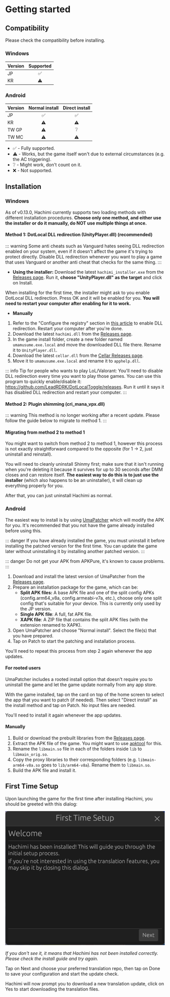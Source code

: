 # Getting started

## Compatibility

Please check the compatibility before installing.

### Windows
| Version | Supported |
| --- | :---: |
| JP | ✅ |
| KR | ⚠️ |

### Android

| Version | Normal install | Direct install |
| --- | :---: | :---: |
| JP | ✅ | ✅ |
| KR | ⚠️ | ⚠️ |
| TW GP | ⚠️ | ❔ |
| TW MC | ⚠️ | ⚠️ |
- ✅ - Fully supported.
- ⚠️ - Works, but the game itself won't due to external circumstances (e.g. the AC triggering).
- ❔ - Might work, don't count on it.
- ❌ - Not supported.


## Installation

### Windows

As of v0.13.0, Hachimi currently supports two loading methods with different installation procedures. **Choose only one method, and either use the installer or do it manually, do NOT use multiple things at once.**

#### Method 1: DotLocal DLL redirection (UnityPlayer.dll) (recommended)

::: warning
Some anti cheats such as Vanguard hates seeing DLL redirection enabled on your system, even if it doesn't affect the game it's trying to protect directly. Disable DLL redirection whenever you want to play a game that uses Vanguard or another anti cheat that checks for the same thing.
:::

- **Using the installer:** Download the latest `hachimi_installer.exe` from the [Releases page](https://github.com/Hachimi-Hachimi/Hachimi/releases). Run it, **choose "UnityPlayer.dll" as the target** and click on Install.

When installing for the first time, the installer might ask to you enable DotLocal DLL redirection. Press OK and it will be enabled for you. **You will need to restart your computer after enabling for it to work.**

- **Manually**
1. Refer to the "Configure the registry" section in [this article](https://learn.microsoft.com/en-us/windows/win32/dlls/dynamic-link-library-redirection#optional-configure-the-registry) to enable DLL redirection. Restart your computer after you're done.
2. Download the latest `hachimi.dll` from the [Releases page](https://github.com/Hachimi-Hachimi/Hachimi/releases).
3. In the game install folder, create a new folder named `umamusume.exe.local` and move the downloaded DLL file there. Rename it to `UnityPlayer.dll`.
4. Download the latest `cellar.dll` from the [Cellar Releases page](https://github.com/Hachimi-Hachimi/Cellar/releases).
5. Move it to `umamusume.exe.local` and rename it to `apphelp.dll`.

::: info
Tip for people who wants to play LoL/Valorant: You'll need to disable DLL redirection every time you want to play those games. You can use this program to quickly enable/disable it: https://github.com/LeadRDRK/DotLocalToggle/releases. Run it until it says it has disabled DLL redirection and restart your computer.
:::

#### Method 2: Plugin shimming (cri_mana_vpx.dll)

::: warning
This method is no longer working after a recent update. Please follow the guide below to migrate to method 1.
:::

#### Migrating from method 2 to method 1
You might want to switch from method 2 to method 1, however this process is not exactly straightforward compared to the opposite (for 1 -> 2, just uninstall and reinstall). 

You will need to cleanly uninstall Shinmy first; make sure that it isn't running when you're deleting it because it survives for up to 30 seconds after DMM closes and can restore itself. **The easiest way to do this is to just use the installer** (which also happens to be an uninstaller), it will clean up everything properly for you.

After that, you can just uninstall Hachimi as normal.

### Android

The easiest way to install is by using [UmaPatcher](https://github.com/LeadRDRK/UmaPatcher) which will modify the APK for you. It's recommended that you not have the game already installed before using this.

::: danger
If you have already installed the game, you must uninstall it before installing the patched version for the first time. You can update the game later without uninstalling it by installing another patched version.
:::

::: danger
Do not get your APK from APKPure, it's known to cause problems.
:::

1. Download and install the latest version of UmaPatcher from the [Releases page](https://github.com/LeadRDRK/UmaPatcher/releases).
2. Prepare an installation package for the game, which can be:
    - **Split APK files:** A base APK file and one of the split config APKs (config.arm64_v8a, config.armeabi-v7a, etc.),
    choose only one split config that's suitable for your device.
    This is currently only used by the JP version.
    - **Single APK file**: A full, fat APK file.
    - **XAPK file**: A ZIP file that contains the split APK files (with the extension renamed to XAPK).
3. Open UmaPatcher and choose "Normal install". Select the file(s) that you have prepared.
4. Tap on Patch to start the patching and installation process.

You'll need to repeat this process from step 2 again whenever the app updates.

#### For rooted users
UmaPatcher includes a rooted install option that doesn't require you to uninstall the game and let the game update normally from any app store.

With the game installed, tap on the card on top of the home screen to select the app that you want to patch (if needed). Then select "Direct install" as the install method and tap on Patch. No input files are needed.

You'll need to install it again whenever the app updates.

#### Manually
1. Build or download the prebuilt libraries from the [Releases page](https://github.com/Hachimi-Hachimi/Hachimi/releases).
2. Extract the APK file of the game. You might want to use [apktool](https://apktool.org/) for this.
3. Rename the `libmain.so` file in each of the folders inside `lib` to `libmain_orig.so`.
4. Copy the proxy libraries to their corresponding folders (e.g. `libmain-arm64-v8a.so` goes to `lib/arm64-v8a`). Rename them to `libmain.so`.
5. Build the APK file and install it.

## First Time Setup
Upon launching the game for the first time after installing Hachimi, you should be greeted with this dialog:

![First Time Setup](/assets/first-time-setup.jpg)

*If you don't see it, it means that Hachimi has not been installed correctly. Please check the install guide and try again.*

Tap on Next and choose your preferred translation repo, then tap on Done to save your configuration and start the update check.

Hachimi will now prompt you to download a new translation update, click on Yes to start downloading the translation files.
